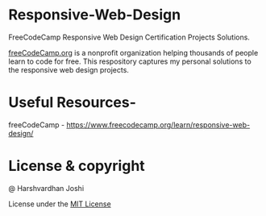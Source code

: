 # Responsive-Web-Design

FreeCodeCamp Responsive Web Design Certification Projects Solutions.

[freeCodeCamp.org](https://www.freecodecamp.org/) is a nonprofit organization helping thousands of people learn to code for free. This respository captures my personal solutions to the responsive web design projects.

# Useful Resources-

freeCodeCamp - https://www.freecodecamp.org/learn/responsive-web-design/

# License & copyright

@ Harshvardhan Joshi

License under the [MIT License](LICENSE)
